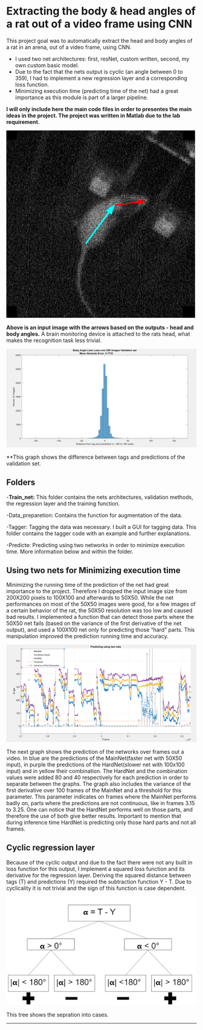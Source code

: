 # Extracting the body & head angles of a rat out of a video frame using CNN

This project goal was to automatically extract the head and body angles of a rat in an arena, out of a video frame, using CNN.
- I used two net architectures: first, resNet, custom written, second, my own custom basic model.
- Due to the fact that the nets output is cyclic (an angle between 0 to 359), I had to implement a new regression layer and a corresponding loss function.
- Minimizing execution time (predicting time of the net) had a great importance as this module is part of a larger pipeline. 

**I will only include here the main code files in order to presentes the main ideas in the project. The project was written in Matlab due to the lab requirement.**

![](visualization/head_body_angles.png)

**Above is an input image with the arrows based on the outputs - head and body angles.** A brain monitoring device is attached to the rats head, what makes the recognition task less trivial.

![](visualization/Body_Angle_Linear_Loss_Validation_Graph.png)

**This graph shows the difference between tags and predictions of the validation set.

## Folders

-**Train_net:** This folder contains the nets architectures, validation methods, the regression layer and the training function.

-Data_preparetion: Contains the function for augmentation of the data.

-Tagger: Tagging the data was necessary. I built a GUI for tagging data. This folder contains the tagger code with an example and further explanations.

-Predicte: Predicting using two networks in order to minimize execution time. More information below and within the folder.


## Using two nets for Minimizing execution time 

Minimizing the running time of the prediction of the net had great importance to the project. Therefore I dropped the input image size from 200X200 pixels to 100X100 and afterwards to 50X50. While the net performances on most of the 50X50 images were good, for a few images of a certain behavior of the rat, the 50X50 resolution was too low and caused bad results. I implemented a function that can detect those parts where the 50X50 net fails (based on the variance of the first derivative of the net output), and used a 100X100 net only for predicting those “hard” parts.
This manipulation improved the prediction running time and accuracy. 

![](visualization/Predicting_using_two_nets.png)

The next graph shows the prediction of the networks over frames out a video. In blue are the predictions of the MainNet(faster net with 50X50 input), in purple the predictions of the HardNet(slower net with 100x100 input) and in yellow their combination. The HardNet and the combination values were added 80 and 40 respectively for each prediction in order to separate between the graphs. The graph also includes the variance of the first derivative over 100 frames of the MainNet and a threshold for this parameter. This parameter indicates on frames where the MainNet performs badly on, parts where the predictions are not continuous, like in frames 3.15 to 3.25. One can notice that the HardNet performs well on those parts, and therefore the use of both give better results. Important to mention that during inference time HardNet is predicting only those hard parts and not all frames.



## Cyclic regression layer 

Because of the cyclic output and due to the fact there were not any built in loss function for this output, I implement a squared loss function and its derivative for the regression layer. Deriving the squared distance between tags (T) and predictions (Y) required the subtraction function
Y - T. Due to cyclicality it is not trivial and the sign of this function is case dependent.

![](visualization/Cyclic_loss_derivative_cases.png)

This tree shows the sepration into cases.

-------------------------------------------------------------------------------------------------------------


